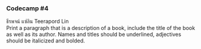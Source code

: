 ### Codecamp #4  
ธีรพจน์ แซ่ลิน Teerapord Lin  
Print a paragraph that is a description of a book, include the title of the book as well as its author. Names and titles should be underlined, adjectives should be italicized and bolded.
